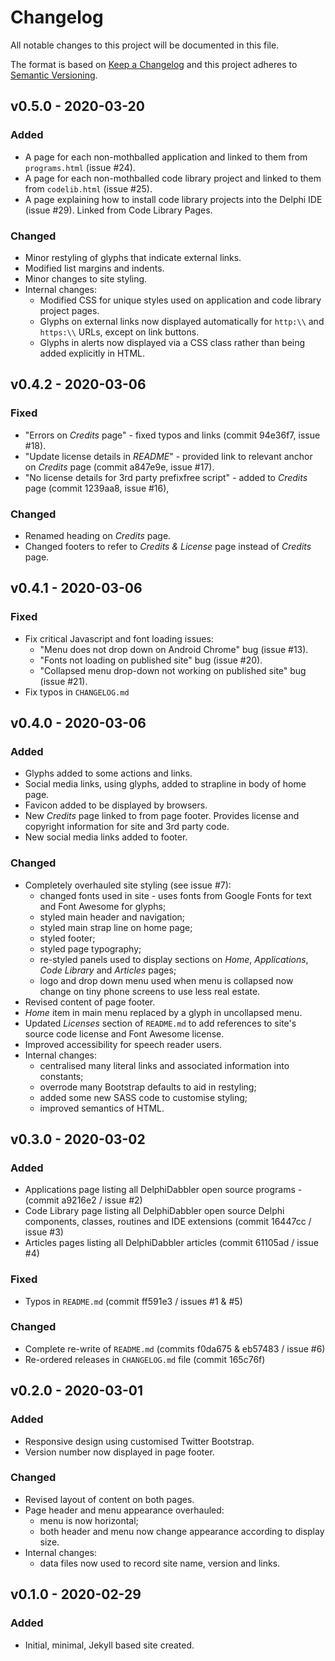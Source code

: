 # Changelog

All notable changes to this project will be documented in this file.

The format is based on [Keep a Changelog](https://keepachangelog.com/en/1.0.0/) and this project adheres to [Semantic Versioning](https://semver.org/spec/v2.0.0.html).

## v0.5.0 - 2020-03-20

### Added

* A page for each non-mothballed application and linked to them from `programs.html` (issue #24).
* A page for each non-mothballed code library project and linked to them from `codelib.html` (issue #25).
* A page explaining how to install code library projects into the Delphi IDE (issue #29). Linked from Code Library Pages.

### Changed

* Minor restyling of glyphs that indicate external links.
* Modified list margins and indents.
* Minor changes to site styling.
* Internal changes:
    * Modified CSS for unique styles used on application and code library project pages.
    * Glyphs on external links now displayed automatically for `http:\\` and `https:\\` URLs, except on link buttons.
    * Glyphs in alerts now displayed via a CSS class rather than being added explicitly in HTML.

## v0.4.2 - 2020-03-06

### Fixed

* "Errors on _Credits_ page" - fixed typos and links (commit 94e36f7, issue #18).
* "Update license details in _README_" - provided link to relevant anchor on _Credits_ page (commit a847e9e, issue #17).
* "No license details for 3rd party prefixfree script" - added to _Credits_ page (commit 1239aa8, issue #16),

### Changed

* Renamed heading on _Credits_ page.
* Changed footers to refer to _Credits & License_ page instead of _Credits_ page.

## v0.4.1 - 2020-03-06

### Fixed

* Fix critical Javascript and font loading issues:
    * "Menu does not drop down on Android Chrome" bug (issue #13).
    * "Fonts not loading on published site" bug (issue #20).
    * "Collapsed menu drop-down not working on published site" bug (issue #21).
* Fix typos in `CHANGELOG.md`

## v0.4.0 - 2020-03-06

### Added

* Glyphs added to some actions and links.
* Social media links, using glyphs, added to strapline in body of home page.
* Favicon added to be displayed by browsers.
* New _Credits_ page linked to from page footer. Provides license and copyright information for site and 3rd party code.
* New social media links added to footer.

### Changed

* Completely overhauled site styling (see issue #7):
    * changed fonts used in site - uses fonts from Google Fonts for text and Font Awesome for glyphs;
    * styled main header and navigation;
    * styled main strap line on home page;
    * styled footer;
    * styled page typography;
    * re-styled panels used to display sections on _Home_, _Applications_, _Code Library_ and _Articles_ pages;
    * logo and drop down menu used when menu is collapsed now change on tiny phone screens to use less real estate.
* Revised content of page footer.
* _Home_ item in main menu replaced by a glyph in uncollapsed menu.
* Updated _Licenses_ section of `README.md` to add references to site's source code license and Font Awesome license.
* Improved accessibility for speech reader users.
* Internal changes:
    * centralised many literal links and associated information into constants;
    * overrode many Bootstrap defaults to aid in restyling;
    * added some new SASS code to customise styling;
    * improved semantics of HTML.

## v0.3.0 - 2020-03-02

### Added

* Applications page listing all DelphiDabbler open source programs - (commit a9216e2 / issue #2)
* Code Library page listing all DelphiDabbler open source Delphi components, classes, routines and IDE extensions (commit 16447cc / issue #3)
* Articles pages listing all DelphiDabbler articles (commit 61105ad / issue #4)

### Fixed

* Typos in `README.md` (commit ff591e3 / issues #1 & #5)

### Changed

* Complete re-write of `README.md` (commits f0da675 & eb57483 / issue #6)
* Re-ordered releases in `CHANGELOG.md` file (commit 165c76f)

## v0.2.0 - 2020-03-01

### Added

* Responsive design using customised Twitter Bootstrap.
* Version number now displayed in page footer.

### Changed

* Revised layout of content on both pages.
* Page header and menu appearance overhauled:
    * menu is now horizontal;
    * both header and menu now change appearance according to display size.
* Internal changes:
    * data files now used to record site name, version and links.

## v0.1.0 - 2020-02-29

### Added

* Initial, minimal, Jekyll based site created.


